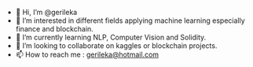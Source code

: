 - 👋 Hi, I’m @gerileka
- 👀 I’m interested in different fields applying machine learning especially finance and blockchain.
- 🌱 I’m currently learning NLP, Computer Vision and Solidity.
- 💞️ I’m looking to collaborate on kaggles or blockchain projects.
- 📫 How to reach me : gerileka@hotmail.com
